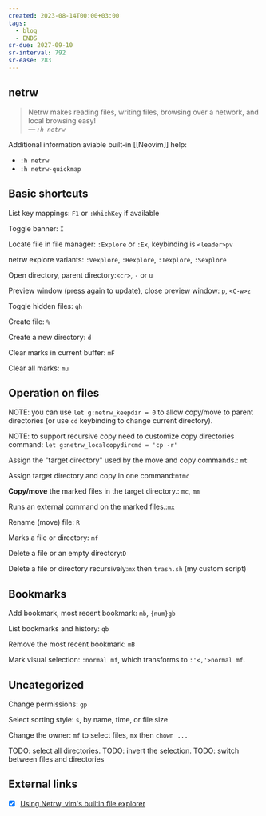 ```yaml
---
created: 2023-08-14T00:00+03:00
tags:
  - blog
  - ENDS
sr-due: 2027-09-10
sr-interval: 792
sr-ease: 283
---
```


## netrw

> Netrw makes reading files, writing files, browsing over a network, and local browsing easy!\
> — <cite>`:h netrw`</cite>

Additional information aviable built-in [[Neovim]] help:
 
- `:h netrw`
- `:h netrw-quickmap`

## Basic shortcuts

List key mappings:<wbr class="f"> `F1` or `:WhichKey` if available

Toggle banner:<wbr class="f"> `I`

Locate file in file manager:<wbr class="f"> `:Explore` or `:Ex`, keybinding is `<leader>pv`

netrw explore variants:<wbr class="f"> `:Vexplore`, `:Hexplore`, `:Texplore`, `:Sexplore`

Open directory, parent directory:<wbr class="f"> `<cr>`, `-` or `u`

Preview window (press again to update), close preview window:<wbr class="f"> `p`, `<C-w>z`

Toggle hidden files:<wbr class="f"> `gh`

Create file:<wbr class="f"> `%`

Create a new directory:<wbr class="f"> `d`

Clear marks in current buffer:<wbr class="f"> `mF`

Clear all marks:<wbr class="f"> `mu`

## Operation on files

NOTE: you can use `let g:netrw_keepdir = 0` to allow copy/move to parent directories (or use `cd` keybinding to change current directory).

NOTE: to support recursive copy need to customize copy directories command: `let g:netrw_localcopydircmd = 'cp -r'`

Assign the "target directory" used by the move and copy commands.:<wbr class="f"> `mt`

Assign target directory and copy in one command:<wbr class="f"> `mtmc`

**Copy/move** the marked files in the target directory.:<wbr class="f"> `mc`, `mm`

Runs an external command on the marked files.:<wbr class="f"> `mx`

Rename (move) file:<wbr class="f"> `R`

Marks a file or directory:<wbr class="f"> `mf`

Delete a file or an empty directory:<wbr class="f"> `D`

Delete a file or directory recursively:<wbr class="f"> `mx` then `trash.sh` (my custom script)

## Bookmarks

Add bookmark, most recent bookmark:<wbr class="f"> `mb`, `{num}gb`

List bookmarks and history:<wbr class="f"> `qb`

Remove the most recent bookmark:<wbr class="f"> `mB`

Mark visual selection:<wbr class="f"> `:normal mf`, which transforms to `:'<,'>normal mf`.

## Uncategorized

Change permissions:<wbr class="f"> `gp`

Select sorting style:<wbr class="f"> `s`, by name, time, or file size

Change the owner:<wbr class="f"> `mf` to select files, `mx` then `chown ...`

TODO: select all directories. TODO: invert the selection. TODO: switch between files and directories

## External links

- [x] [Using Netrw, vim's builtin file explorer](https://vonheikemen.github.io/devlog/tools/using-netrw-vim-builtin-file-explorer/)
